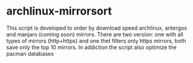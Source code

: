 # archlinux-mirrorsort
This script is developed to order by download speed archlinux, antergos and manjaro (coming soon) mirrors. There are two version: one with all types of mirrors (http+https) and one thet filters only https mirrors, both save only the top 10 mirrors. In addiction the script also optimize the pacman databases

